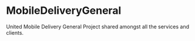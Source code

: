 # MobileDeliveryGeneral
United Mobile Delivery General Project shared amongst all the services and clients.
